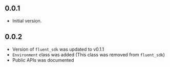 ## 0.0.1

* Initial version.

## 0.0.2

* Version of `fluent_sdk` was updated to v0.1.1
* `Environment` class was added (This class was removed from `fluent_sdk`)
* Public APIs was documented